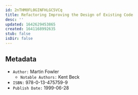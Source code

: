 ```yaml
---
id: 2nTHM0FL0GINFHLGC5VCq
title: Refactoring Improving the Design of Existing Code
desc: ''
updated: 1642629453865
created: 1641168992635
stub: false
isDir: false
---
```


## Metadata

- `Author:` Martin Fowler
  - `Notable Authors:` Kent Beck
- `ISBN:` 978-0-13-475759-9
- `Publish Date:` 1999-06-28
